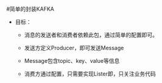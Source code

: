 #简单的封装KAFKA
 - 目标：
    - 消息的发送者和消费者依赖此包，通过简单的配置即可。
    
    - 发送方定义Producer，即可发送Message
    - Message包含topic、key、value等信息
    - 消费方通过配置，只需要实现Lister即，只关注业务代码